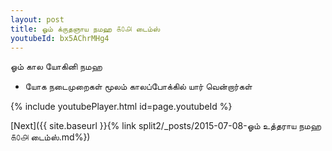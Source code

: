 ```yaml
---
layout: post
title: ஓம் க்ருதஞாய நமஹ ௧௦௮ டைம்ஸ்
youtubeId: bx5AChrMHg4
---
```

 
 
 ஓம் கால யோகினி நமஹ  
 
 -  யோக நடைமுறைகள் மூலம் காலப்போக்கில் யார் வென்றார்கள் 
 
  
 
  
 
 
 
 
 
 


{% include youtubePlayer.html id=page.youtubeId %}
 
[Next]({{ site.baseurl }}{% link  split2/_posts/2015-07-08-ஓம் உத்தராய நமஹ ௧௦௮ டைம்ஸ்.md%})
 
